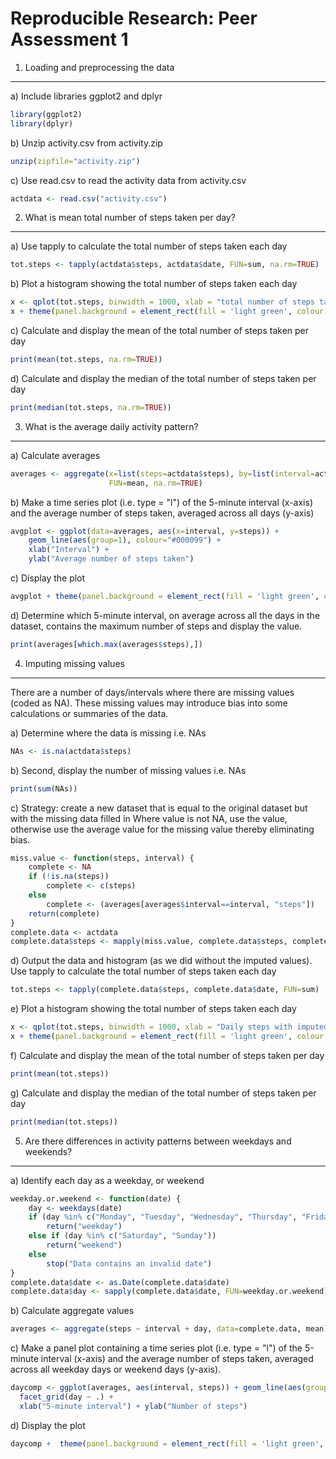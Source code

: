 Reproducible Research: Peer Assessment 1
========================================

1. Loading and preprocessing the data
-------------------------------------

a) Include libraries ggplot2 and dplyr 
```r
library(ggplot2)
library(dplyr)
```
b) Unzip activity.csv from activity.zip 
```r
unzip(zipfile="activity.zip")
```
c) Use read.csv to read the activity data from activity.csv 
```r
actdata <- read.csv("activity.csv")
```

2. What is mean total number of steps taken per day?
----------------------------------------------------
a) Use tapply to calculate the total number of steps taken each day
```r
tot.steps <- tapply(actdata$steps, actdata$date, FUN=sum, na.rm=TRUE)
```
b) Plot a histogram showing the total number of steps taken each day
```r
x <- qplot(tot.steps, binwidth = 1000, xlab = "total number of steps taken each day") 
x + theme(panel.background = element_rect(fill = 'light green', colour = 'red')) 
```
c) Calculate and display the mean of the total number of steps taken per day
```r
print(mean(tot.steps, na.rm=TRUE))
```
d) Calculate and display the median of the total number of steps taken per day
```r
print(median(tot.steps, na.rm=TRUE))
```

3. What is the average daily activity pattern?
----------------------------------------------
a) Calculate averages
```r
averages <- aggregate(x=list(steps=actdata$steps), by=list(interval=actdata$interval),
                      FUN=mean, na.rm=TRUE)
```
b) Make a time series plot (i.e. type = "l") of the 5-minute interval (x-axis) 
and the average number of steps taken, averaged across all days (y-axis)
```r
avgplot <- ggplot(data=averages, aes(x=interval, y=steps)) +
    geom_line(aes(group=1), colour="#000099") +
    xlab("Interval") +
    ylab("Average number of steps taken")
```
c) Display the plot
```r
avgplot + theme(panel.background = element_rect(fill = 'light green', colour = 'red'))    
```
d) Determine which 5-minute interval, on average across all the days in the dataset, 
contains the maximum number of steps and display the value.
```r
print(averages[which.max(averages$steps),])
```

4. Imputing missing values
--------------------------
There are a number of days/intervals where there are missing values (coded as NA). 
These missing values may introduce bias into some calculations or summaries of the data.

a) Determine where the data is missing i.e. NAs 
```r
NAs <- is.na(actdata$steps)
```
b) Second, display the number of missing values i.e. NAs
```r
print(sum(NAs))
```
c) Strategy: create a new dataset that is equal to the original dataset but with the missing data filled in
Where value is not NA, use the value, otherwise use the average value for the missing value thereby eliminating
bias.
```r
miss.value <- function(steps, interval) {
    complete <- NA
    if (!is.na(steps))
        complete <- c(steps)
    else
        complete <- (averages[averages$interval==interval, "steps"])
    return(complete)
}
complete.data <- actdata
complete.data$steps <- mapply(miss.value, complete.data$steps, complete.data$interval)
```
d) Output the data and histogram (as we did without the imputed values).
Use tapply to calculate the total number of steps taken each day
```r
tot.steps <- tapply(complete.data$steps, complete.data$date, FUN=sum)
```
e) Plot a histogram showing the total number of steps taken each day
```r
x <- qplot(tot.steps, binwidth = 1000, xlab = "Daily steps with imputed values") 
x + theme(panel.background = element_rect(fill = 'light green', colour = 'red')) 
```
f) Calculate and display the mean of the total number of steps taken per day
```r
print(mean(tot.steps))
```
g) Calculate and display the median of the total number of steps taken per day
```r
print(median(tot.steps))
```

5. Are there differences in activity patterns between weekdays and weekends?
----------------------------------------------------------------------------
a) Identify each day as a weekday, or weekend
```r
weekday.or.weekend <- function(date) {
    day <- weekdays(date)
    if (day %in% c("Monday", "Tuesday", "Wednesday", "Thursday", "Friday"))
        return("weekday")
    else if (day %in% c("Saturday", "Sunday"))
        return("weekend")
    else
        stop("Data contains an invalid date")
}
complete.data$date <- as.Date(complete.data$date)
complete.data$day <- sapply(complete.data$date, FUN=weekday.or.weekend)
```
b) Calculate aggregate values
```r
averages <- aggregate(steps ~ interval + day, data=complete.data, mean)
```
c) Make a panel plot containing a time series plot (i.e. type = "l") of the 5-minute interval (x-axis) 
and the average number of steps taken, averaged across all weekday days or weekend days (y-axis). 
```r
daycomp <- ggplot(averages, aes(interval, steps)) + geom_line(aes(group=1), colour="#000099") + 
  facet_grid(day ~ .) +
  xlab("5-minute interval") + ylab("Number of steps")
```
d) Display the plot 
```r
daycomp +  theme(panel.background = element_rect(fill = 'light green', colour = 'red')) 
```
